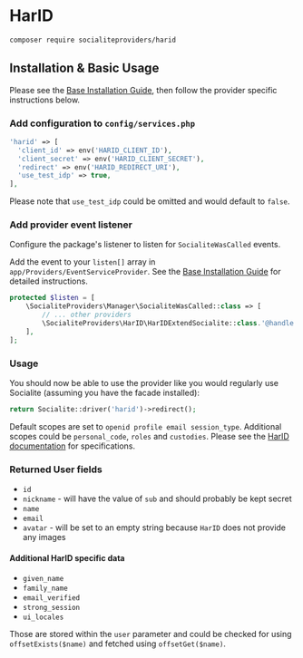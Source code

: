 # HarID

```bash
composer require socialiteproviders/harid
```

## Installation & Basic Usage

Please see the [Base Installation Guide](https://socialiteproviders.com/usage/), then follow the provider specific instructions below.

### Add configuration to `config/services.php`

```php
'harid' => [
  'client_id' => env('HARID_CLIENT_ID'),
  'client_secret' => env('HARID_CLIENT_SECRET'),
  'redirect' => env('HARID_REDIRECT_URI'),
  'use_test_idp' => true,
],
```

Please note that `use_test_idp` could be omitted and would default to `false`.

### Add provider event listener

Configure the package's listener to listen for `SocialiteWasCalled` events.

Add the event to your `listen[]` array in `app/Providers/EventServiceProvider`. See the [Base Installation Guide](https://socialiteproviders.com/usage/) for detailed instructions.

```php
protected $listen = [
    \SocialiteProviders\Manager\SocialiteWasCalled::class => [
        // ... other providers
        \SocialiteProviders\HarID\HarIDExtendSocialite::class.'@handle',
    ],
];
```

### Usage

You should now be able to use the provider like you would regularly use Socialite (assuming you have the facade installed):

```php
return Socialite::driver('harid')->redirect();
```

Default scopes are set to `openid profile email session_type`. Additional scopes could be `personal_code`, `roles` and `custodies`.
Please see the [HarID documentation](https://harid.ee/en/pages/dev-info) for specifications.

### Returned User fields

- ``id``
- ``nickname`` - will have the value of `sub` and should probably be kept secret
- ``name``
- ``email``
- ``avatar`` - will be set to an empty string because `HarID` does not provide any images

#### Additional HarID specific data

- ``given_name``
- ``family_name``
- ``email_verified``
- ``strong_session``
- ``ui_locales``

Those are stored within the `user` parameter and could be checked for using `offsetExists($name)` and fetched using `offsetGet($name)`.
